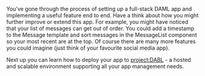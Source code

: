 You’ve gone through the process of setting up a full-stack DAML app and implementing a useful feature end to end. Have a think about how you might further improve or extend this app. For example, you might have noticed that your list of messages can get out of order. You could add a timestamp to the Message template and sort messages in the MessageList component so your most recent are at the top. Of course there are many more features you could imagine (just think of your favourite social media app).

Next up you can learn how to deploy your app to [project:DABL](https://projectdabl.com) - a hosted and scalable environment supporting all your app management needs.
